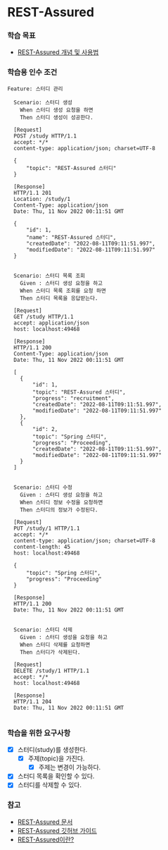 # REST-Assured
### 학습 목표
- [REST-Assured 개념 및 사용법](https://loopstudy.tistory.com/427)

### 학습용 인수 조건
```
Feature: 스터디 관리

  Scenario: 스터디 생성
    When 스터디 생성 요청을 하면
    Then 스터디 생성이 성공한다.
  
  [Request]  
  POST /study HTTP/1.1
  accept: */*
  content-type: application/json; charset=UTF-8
  
  {
      "topic": "REST-Assured 스터디"
  }  
  
  [Response] 
  HTTP/1.1 201 
  Location: /study/1
  Content-Type: application/json
  Date: Thu, 11 Nov 2022 00:11:51 GMT
  
  {
      "id": 1,
      "name": "REST-Assured 스터디",
      "createdDate": "2022-08-11T09:11:51.997",
      "modifiedDate": "2022-08-11T09:11:51.997"
  } 
  
    
  Scenario: 스터디 목록 조회
    Given : 스터디 생성 요청을 하고
    When 스터디 목록 조회를 요청 하면
    Then 스터디 목록을 응답받는다.
    
  [Request]  
  GET /study HTTP/1.1
  accept: application/json
  host: localhost:49468
  
  [Response] 
  HTTP/1.1 200
  Content-Type: application/json
  Date: Thu, 11 Nov 2022 00:11:51 GMT
  
  [
    {
        "id": 1,
        "topic": "REST-Assured 스터디",
        "progress": "recruitment",
        "createdDate": "2022-08-11T09:11:51.997",
        "modifiedDate": "2022-08-11T09:11:51.997"
    },
    {
        "id": 2, 
        "topic": "Spring 스터디",
        "progress": "Proceeding",
        "createdDate": "2022-08-11T09:11:51.997",
        "modifiedDate": "2022-08-11T09:11:51.997"
    }
  ]
  
  
  Scenario: 스터디 수정
    Given : 스터디 생성 요청을 하고
    When 스터디 정보 수정을 요청하면 
    Then 스터디의 정보가 수정된다.
    
  [Request] 
  PUT /study/1 HTTP/1.1
  accept: */*
  content-type: application/json; charset=UTF-8
  content-length: 45
  host: localhost:49468
  
  {
      "topic": "Spring 스터디",
      "progress": "Proceeding"
  }
  
  [Response] 
  HTTP/1.1 200 
  Date: Thu, 11 Nov 2022 00:11:51 GMT
  
 
  Scenario: 스터디 삭제
    Given : 스터디 생성을 요청을 하고
    When 스터디 삭제를 요청하면 
    Then 스터디가 삭제된다. 
    
  [Request] 
  DELETE /study/1 HTTP/1.1
  accept: */*
  host: localhost:49468

  [Response]  
  HTTP/1.1 204 
  Date: Thu, 11 Nov 2022 00:11:51 GMT
  
```

### 학습을 위한 요구사항 
- [x] 스터디(study)를 생성한다. 
  - [x] 주제(topic)을 가진다.
    - [x] 주제는 변경이 가능하다. 
- [x] 스터디 목록을 확인할 수 있다.
- [x] 스터디를 삭제할 수 있다.

### 참고  
- [REST-Assured 문서](https://rest-assured.io)
- [REST-Assured 깃허브 가이드](https://github.com/rest-assured/rest-assured)
- [REST-Assured이란?](https://www.guru99.com/rest-assured.html)
